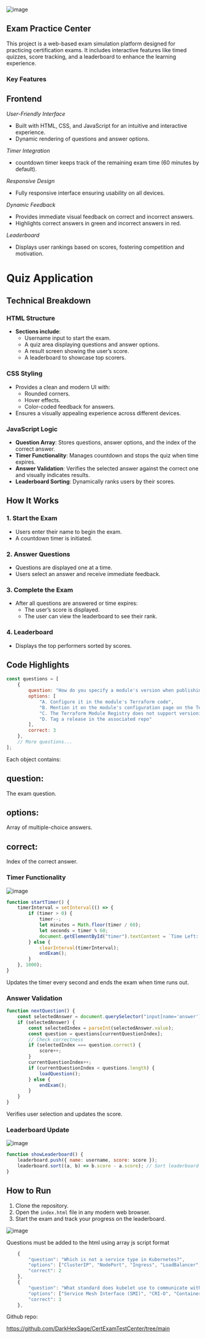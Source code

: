 ![image](https://github.com/user-attachments/assets/ecafba85-3ca7-4107-b0e5-8e2acb71cbd6)

## Exam Practice Center

This project is a web-based exam simulation platform designed for practicing certification exams. It includes interactive features like timed quizzes, score tracking, and a leaderboard to enhance the learning experience.

### Key Features
## Frontend

*User-Friendly Interface*
- Built with HTML, CSS, and JavaScript for an intuitive and interactive experience.
- Dynamic rendering of questions and answer options.

*Timer Integration*
- countdown timer keeps track of the remaining exam time (60 minutes by default).

*Responsive Design*
- Fully responsive interface ensuring usability on all devices.

*Dynamic Feedback*

- Provides immediate visual feedback on correct and incorrect answers.
- Highlights correct answers in green and incorrect answers in red.

*Leaderboard*
- Displays user rankings based on scores, fostering competition and motivation.
# Quiz Application

## Technical Breakdown

### HTML Structure
- **Sections include**:
  - Username input to start the exam.
  - A quiz area displaying questions and answer options.
  - A result screen showing the user’s score.
  - A leaderboard to showcase top scorers.

### CSS Styling
- Provides a clean and modern UI with:
  - Rounded corners.
  - Hover effects.
  - Color-coded feedback for answers.
- Ensures a visually appealing experience across different devices.

### JavaScript Logic
- **Question Array**: Stores questions, answer options, and the index of the correct answer.
- **Timer Functionality**: Manages countdown and stops the quiz when time expires.
- **Answer Validation**: Verifies the selected answer against the correct one and visually indicates results.
- **Leaderboard Sorting**: Dynamically ranks users by their scores.

## How It Works

### 1. Start the Exam
- Users enter their name to begin the exam.
- A countdown timer is initiated.

### 2. Answer Questions
- Questions are displayed one at a time.
- Users select an answer and receive immediate feedback.

### 3. Complete the Exam
- After all questions are answered or time expires:
  - The user’s score is displayed.
  - The user can view the leaderboard to see their rank.

### 4. Leaderboard
- Displays the top performers sorted by scores.

## Code Highlights
```javascript
const questions = [
    {
        question: "How do you specify a module's version when publishing it to the public Terraform Module Registry?",
        options: [
            "A. Configure it in the module's Terraform code",
            "B. Mention it on the module's configuration page on the Terraform Module Registry",
            "C. The Terraform Module Registry does not support versioning modules",
            "D. Tag a release in the associated repo"
        ],
        correct: 3
    },
    // More questions...
];
```
Each object contains:

## question: 
The exam question.

## options:
Array of multiple-choice answers.

## correct:
Index of the correct answer.


### Timer Functionality

![image](https://github.com/user-attachments/assets/023ac1a1-342a-4a4f-b11b-3802dea2c608)

```javascript
function startTimer() {
    timerInterval = setInterval(() => {
        if (timer > 0) {
            timer--;
            let minutes = Math.floor(timer / 60);
            let seconds = timer % 60;
            document.getElementById("timer").textContent = `Time Left: ${minutes}:${seconds < 10 ? '0' + seconds : seconds}`;
        } else {
            clearInterval(timerInterval);
            endExam();
        }
    }, 1000);
}
```
Updates the timer every second and ends the exam when time runs out.

### Answer Validation


```javascript
function nextQuestion() {
    const selectedAnswer = document.querySelector("input[name='answer']:checked");
    if (selectedAnswer) {
        const selectedIndex = parseInt(selectedAnswer.value);
        const question = questions[currentQuestionIndex];
        // Check correctness
        if (selectedIndex === question.correct) {
            score++;
        }
        currentQuestionIndex++;
        if (currentQuestionIndex < questions.length) {
            loadQuestion();
        } else {
            endExam();
        }
    }
}
```

Verifies user selection and updates the score.

### Leaderboard Update

![image](https://github.com/user-attachments/assets/943a2ce7-75f1-436b-896d-1ddbe59ff800)

```js
function showLeaderboard() {
    leaderboard.push({ name: username, score: score });
    leaderboard.sort((a, b) => b.score - a.score); // Sort leaderboard by score
}
```

## How to Run

1. Clone the repository.
2. Open the `index.html` file in any modern web browser.
3. Start the exam and track your progress on the leaderboard.

![image](https://github.com/user-attachments/assets/8c144f7b-e525-403d-8b38-5ec89186e9c2)

Questions must be added to the html using array js script format

```javascript
    {
        "question": "Which is not a service type in Kubernetes?",
        "options": ["ClusterIP", "NodePort", "Ingress", "LoadBalancer", "ExternalName"],
        "correct": 2
    },
    {
        "question": "What standard does kubelet use to communicate with the container runtime?",
        "options": ["Service Mesh Interface (SMI)", "CRI-O", "ContainerD", "Container Runtime Interface (CRI)"],
        "correct": 3
    },
```
    
Github repo:

https://github.com/DarkHexSage/CertExamTestCenter/tree/main




